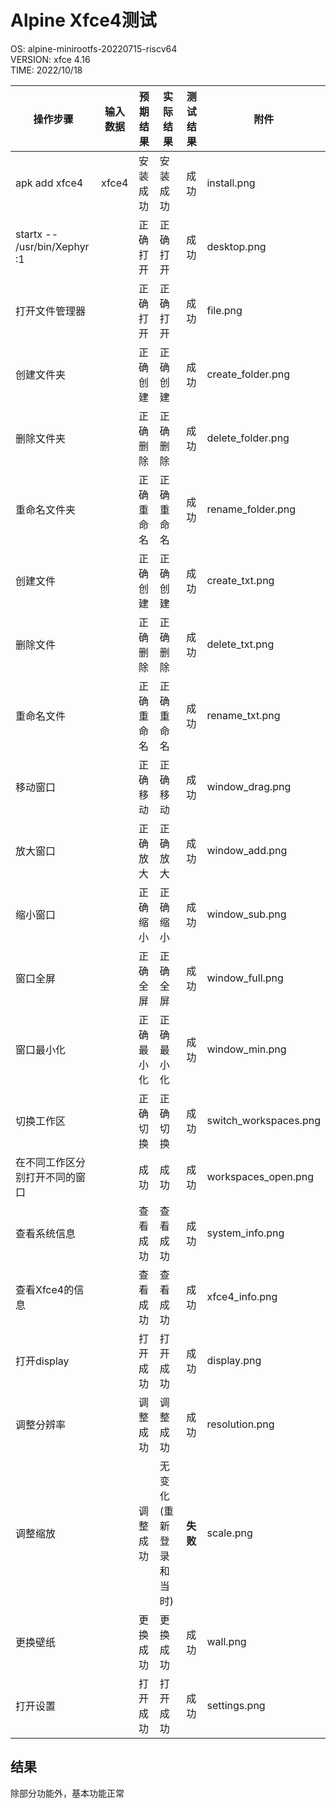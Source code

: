 # Alpine Xfce4测试

OS: alpine-minirootfs-20220715-riscv64    
VERSION: xfce 4.16  
TIME: 2022/10/18  

| 操作步骤                                 | 输入数据                     | 预期结果                      | 实际结果                      | 测试结果  | 附件                  |
| ---------------------------------------- | ---------------------------- | ----------------------------  | ----------------------------  | --------- | --------------------- |
| apk add xfce4                            | xfce4                        | 安装成功                      | 安装成功                      | 成功      | install.png           |
| startx -- /usr/bin/Xephyr :1             |                              | 正确打开                      | 正确打开                      | 成功      | desktop.png           |
| 打开文件管理器                           |                              | 正确打开                      | 正确打开                      | 成功      | file.png              |
| 创建文件夹                               |                              | 正确创建                      | 正确创建                      | 成功      | create_folder.png     |
| 删除文件夹                               |                              | 正确删除                      | 正确删除                      | 成功      | delete_folder.png     |
| 重命名文件夹                             |                              | 正确重命名                    | 正确重命名                    | 成功      | rename_folder.png     |
| 创建文件                                 |                              | 正确创建                      | 正确创建                      | 成功      | create_txt.png        |
| 删除文件                                 |                              | 正确删除                      | 正确删除                      | 成功      | delete_txt.png        |
| 重命名文件                               |                              | 正确重命名                    | 正确重命名                    | 成功      | rename_txt.png        |
| 移动窗口                                 |                              | 正确移动                      | 正确移动                      | 成功      | window_drag.png       |
| 放大窗口                                 |                              | 正确放大                      | 正确放大                      | 成功      | window_add.png        |
| 缩小窗口                                 |                              | 正确缩小                      | 正确缩小                      | 成功      | window_sub.png        |
| 窗口全屏                                 |                              | 正确全屏                      | 正确全屏                      | 成功      | window_full.png       |
| 窗口最小化                               |                              | 正确最小化                    | 正确最小化                    | 成功      | window_min.png        |
| 切换工作区                               |                              | 正确切换                      | 正确切换                      | 成功      | switch_workspaces.png |
| 在不同工作区分别打开不同的窗口           |                              | 成功                          | 成功                          | 成功      | workspaces_open.png   |
| 查看系统信息                             |                              | 查看成功                      | 查看成功                      | 成功      | system_info.png       |
| 查看Xfce4的信息                          |                              | 查看成功                      | 查看成功                      | 成功      | xfce4_info.png        |
| 打开display                              |                              | 打开成功                      | 打开成功                      | 成功      | display.png           |
| 调整分辨率                               |                              | 调整成功                      | 调整成功                      | 成功      | resolution.png        |
| 调整缩放                                 |                              | 调整成功                      | 无变化 (重新登录和当时)       | **失败**  | scale.png             |
| 更换壁纸                                 |                              | 更换成功                      | 更换成功                      | 成功      | wall.png              |
| 打开设置                                 |                              | 打开成功                      | 打开成功                      | 成功      | settings.png          |

## 结果

除部分功能外，基本功能正常

